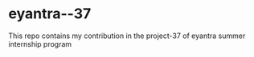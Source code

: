 # eyantra--37
This repo contains my contribution in the project-37 of eyantra summer internship program
